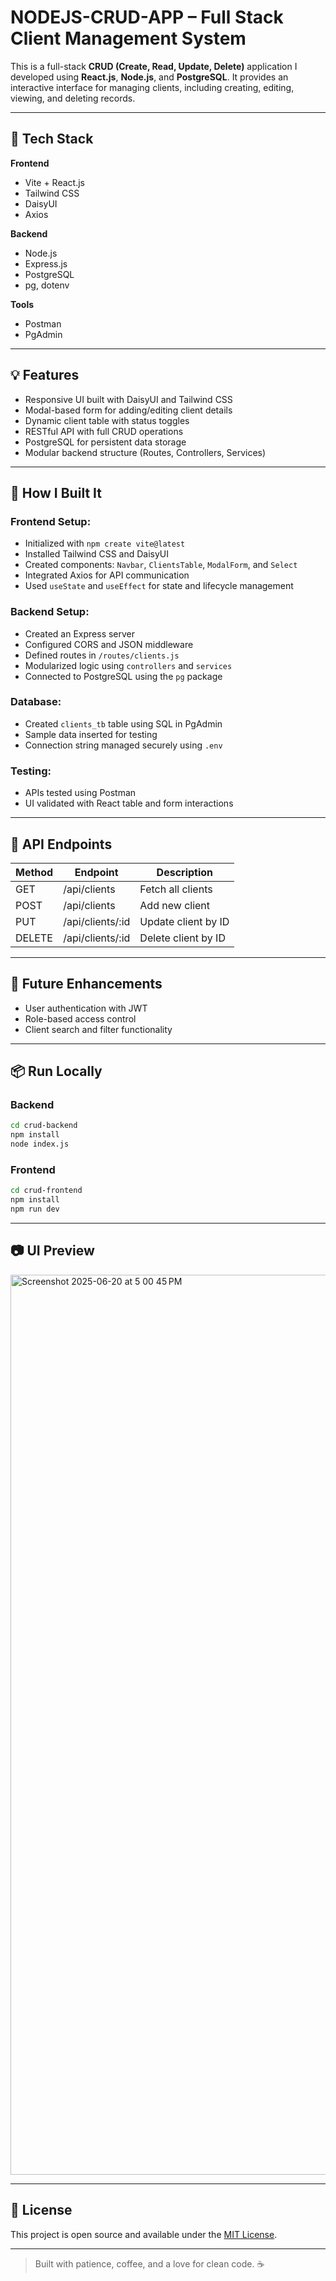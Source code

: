# NODEJS-CRUD-APP – Full Stack Client Management System

This is a full-stack **CRUD (Create, Read, Update, Delete)** application I developed using **React.js**, **Node.js**, and **PostgreSQL**. It provides an interactive interface for managing clients, including creating, editing, viewing, and deleting records.

---

## 🔧 Tech Stack

**Frontend**

* Vite + React.js
* Tailwind CSS
* DaisyUI
* Axios

**Backend**

* Node.js
* Express.js
* PostgreSQL
* pg, dotenv

**Tools**

* Postman
* PgAdmin

---

## 💡 Features

* Responsive UI built with DaisyUI and Tailwind CSS
* Modal-based form for adding/editing client details
* Dynamic client table with status toggles
* RESTful API with full CRUD operations
* PostgreSQL for persistent data storage
* Modular backend structure (Routes, Controllers, Services)

---

## 🚀 How I Built It

### Frontend Setup:

* Initialized with `npm create vite@latest`
* Installed Tailwind CSS and DaisyUI
* Created components: `Navbar`, `ClientsTable`, `ModalForm`, and `Select`
* Integrated Axios for API communication
* Used `useState` and `useEffect` for state and lifecycle management

### Backend Setup:

* Created an Express server
* Configured CORS and JSON middleware
* Defined routes in `/routes/clients.js`
* Modularized logic using `controllers` and `services`
* Connected to PostgreSQL using the `pg` package

### Database:

* Created `clients_tb` table using SQL in PgAdmin
* Sample data inserted for testing
* Connection string managed securely using `.env`

### Testing:

* APIs tested using Postman
* UI validated with React table and form interactions

---

## 🔮 API Endpoints

| Method | Endpoint          | Description         |
| ------ | ----------------- | ------------------- |
| GET    | /api/clients      | Fetch all clients   |
| POST   | /api/clients      | Add new client      |
| PUT    | /api/clients/\:id | Update client by ID |
| DELETE | /api/clients/\:id | Delete client by ID |

---

## 📅 Future Enhancements

* User authentication with JWT
* Role-based access control
* Client search and filter functionality

---

## 📦 Run Locally

### Backend

```bash
cd crud-backend
npm install
node index.js
```

### Frontend

```bash
cd crud-frontend
npm install
npm run dev
```

---

## 📷 UI Preview
<img width="1440" alt="Screenshot 2025-06-20 at 5 00 45 PM" src="https://github.com/user-attachments/assets/43abcd54-9956-4ae7-b878-425b9e6ab242" />

---

## 📄 License

This project is open source and available under the [MIT License](LICENSE).

---

> Built with patience, coffee, and a love for clean code. ☕️

